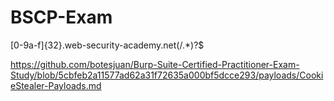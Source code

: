 # BSCP-Exam

[0-9a-f]{32}\.web-security-academy\.net(/.*)?$


https://github.com/botesjuan/Burp-Suite-Certified-Practitioner-Exam-Study/blob/5cbfeb2a11577ad62a31f72635a000bf5dcce293/payloads/CookieStealer-Payloads.md